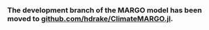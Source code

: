 ### The development branch of the MARGO model has been moved to [github.com/hdrake/ClimateMARGO.jl](https://github.com/hdrake/ClimateMARGO.jl/).
